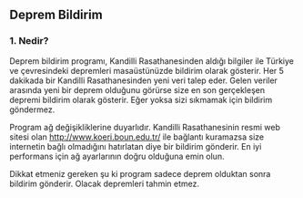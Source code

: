 <h2>Deprem Bildirim</h2>
<h3>1. Nedir?</h3>
<p>Deprem bildirim programı, Kandilli Rasathanesinden aldığı bilgiler ile Türkiye ve çevresindeki depremleri masaüstünüzde bildirim olarak gösterir.
Her 5 dakikada bir Kandilli Rasathanesinden yeni veri talep eder.
Gelen veriler arasında yeni bir deprem olduğunu görürse size en son gerçekleşen depremi bildirim olarak gösterir.
Eğer yoksa sizi sıkmamak için bildirim göndermez.
</p>
<p>
Program ağ değişikliklerine duyarlıdır. 
Kandilli Rasathanesinin resmi web sitesi olan <a href="http://www.koeri.boun.edu.tr/" target="_blank">http://www.koeri.boun.edu.tr/</a> ile bağlantı kuramazsa size internetin bağlı olmadığını hatırlatan diye bir bildirim gönderir.
En iyi performans için ağ ayarlarının doğru olduğuna emin olun.
</p>
<p>Dikkat etmeniz gereken şu ki program sadece deprem olduktan sonra bildirim gönderir. Olacak depremleri tahmin etmez.</p>
